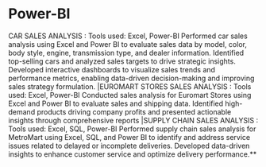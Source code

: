 # Power-BI
CAR SALES ANALYSIS :
Tools used: Excel, Power-BI
Performed car sales analysis using Excel and Power BI to evaluate sales data by model, color, body style, engine, transmission type, and dealer information. 
Identified top-selling cars and analyzed sales targets to drive strategic insights.
Developed interactive dashboards to visualize sales trends and performance metrics, enabling data-driven decision-making and improving sales strategy formulation.
|EUROMART STORES SALES ANALYSIS :
Tools used: Excel, Power-BI
Conducted sales analysis for Euromart Stores using Excel and Power BI to evaluate sales and shipping data.
Identified high-demand products driving company profits and presented actionable insights through comprehensive reports
|SUPPLY CHAIN SALES ANALYSIS : 
Tools used: Excel, SQL, Power-BI
Performed supply chain sales analysis for MetroMart using Excel, SQL, and Power BI to identify and address service issues related to delayed or incomplete deliveries. 
Developed data-driven insights to enhance customer service and optimize delivery performance.**
